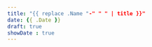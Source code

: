 ```yaml
---
title: "{{ replace .Name "-" " " | title }}"
date: {{ .Date }}
draft: true
showDate : true
---
```


